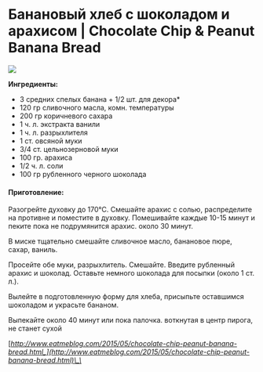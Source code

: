 # Банановый хлеб с шоколадом и арахисом \| Chocolate Chip & Peanut Banana Bread

![](https://s-media-cache-ak0.pinimg.com/564x/39/ba/a2/39baa25141d6ffaada3d8480f6482748.jpg)

**Ингредиенты:**

* 3 средних спелых банана + 1/2 шт. для декора\*
* 120 гр сливочного масла, комн. температуры
* 200 гр коричневого сахара
* 1 ч. л. экстракта ванили
* 1 ч. л. разрыхлителя
* 1 ст. овсяной муки
* 3/4 ст. цельнозерновой муки
* 100 гр. арахиса
* 1/2 ч. л. соли
* 100 гр рубленного черного шоколада

#### Приготовление:

Разогрейте духовку до 170°С. Смешайте арахис с солью, распределите на противне и поместите в духовку. Помешивайте каждые 10-15 минут и пеките пока не подрумянится арахис. около 30 минут.

В миске тщательно смешайте сливочное масло, банановое пюре, сахар, ваниль.

Просейте обе муки, разрыхлитель. Смешайте. Введите рубленный арахис и шоколад. Оставьте немного шоколада для посыпки \(около 1 ст. л.\).

Вылейте в подготовленную форму для хлеба, присыпьте оставшимся шоколадом и украсьте бананом.

Выпекайте около 40 минут или пока палочка. воткнутая в центр пирога, не станет сухой

[_http://www.eatmeblog.com/2015/05/chocolate-chip-peanut-banana-bread.html_](http://www.eatmeblog.com/2015/05/chocolate-chip-peanut-banana-bread.html)\_\_

